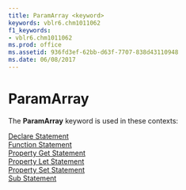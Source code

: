 ```yaml
---
title: ParamArray <keyword>
keywords: vblr6.chm1011062
f1_keywords:
- vblr6.chm1011062
ms.prod: office
ms.assetid: 936fd3ef-62bb-d63f-7707-838d43110948
ms.date: 06/08/2017
---
```



# ParamArray <keyword>

The  **ParamArray** keyword is used in these contexts:

[Declare Statement](declare-statement.md)<br/>[Function Statement](function-statement.md)<br/>[Property Get Statement](property-get-statement.md)<br/>[Property Let Statement](property-let-statement.md)<br/>[Property Set Statement](property-set-statement.md)<br/>[Sub Statement](sub-statement.md)<br/>

